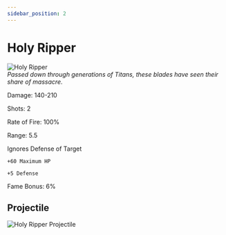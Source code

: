 ```yaml
---
sidebar_position: 2
---
```

# Holy Ripper

![Holy Ripper](https://vwiki.valorserver.com/api/item/picture/Holy%20Ripper)  
<i>Passed down through generations of Titans, these blades have seen their share of massacre.</i>

Damage: 140-210

Shots: 2

Rate of Fire: 100%

Range: 5.5

Ignores Defense of Target

    +60 Maximum HP
    
    +5 Defense
    
Fame Bonus: 6%

## Projectile 

![Holy Ripper Projectile](https://cdn.discordapp.com/attachments/953134990428868629/969068914107645982/holyripper.gif)
